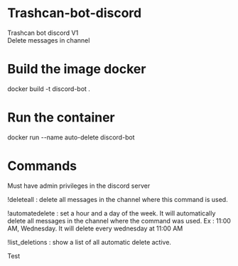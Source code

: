 # Trashcan-bot-discord
Trashcan bot discord V1  
Delete messages in channel  

# Build the image docker
docker build -t discord-bot .  

# Run the container
docker run --name auto-delete discord-bot  

# Commands
Must have admin privileges in the discord server  

!deleteall : delete all messages in the channel where this command is used.  

!automatedelete : set a hour and a day of the week. It will automatically delete all messages in the channel where the command was used. Ex : 11:00 AM, Wednesday. It will delete every wednesday at 11:00 AM  

!list_deletions : show a list of all automatic delete active.  

Test  
